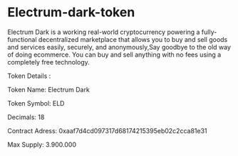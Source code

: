 # Electrum-dark-token

Electrum Dark is a working real-world cryptocurrency powering a fully-functional decentralized marketplace that allows you to buy and sell goods and services easily, securely, and anonymously,Say goodbye to the old way of doing ecommerce.
You can buy and sell anything with no fees using a completely free technology.



Token Details :

Token Name: Electrum Dark

Token Symbol: ELD

Decimals: 18

Contract Adress: 0xaaf7d4cd097317d68174215395eb02c2cca81e31
 
Max Supply: 3.900.000

